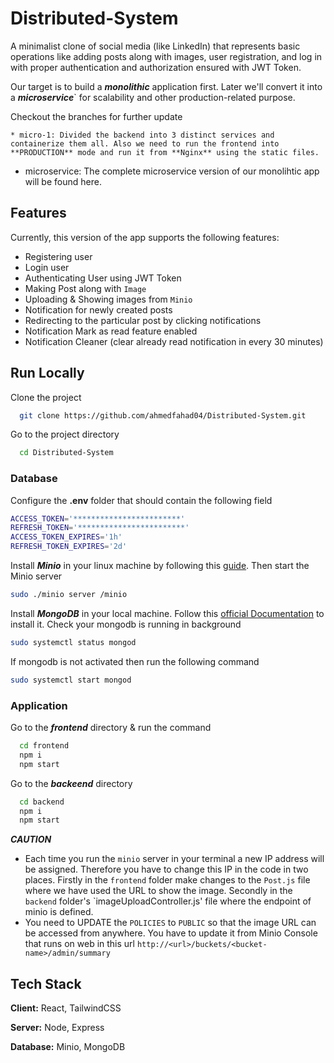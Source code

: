 # Distributed-System

A minimalist clone of social media (like LinkedIn) that represents basic operations like adding posts along with images, user registration, and log in with proper authentication and authorization ensured with JWT Token.

Our target is to build a ***monolithic*** application first. Later we'll convert it into a ***microservice***` for scalability and other production-related purpose.

Checkout the branches for further update

	* micro-1: Divided the backend into 3 distinct services and containerize them all. Also we need to run the frontend into **PRODUCTION** mode and run it from **Nginx** using the static files.

  * microservice: The complete microservice version of our monolihtic app will be found here.

## Features

Currently, this version of the app supports the following features:

* Registering user
* Login user
* Authenticating User using JWT Token 
* Making Post along with `Image`
* Uploading & Showing images from `Minio`
* Notification for newly created posts
* Redirecting to the particular post by clicking notifications
* Notification Mark as read feature enabled
* Notification Cleaner (clear already read notification in every 30 minutes)


## Run Locally

Clone the project

```bash
  git clone https://github.com/ahmedfahad04/Distributed-System.git
```

Go to the project directory

```bash
  cd Distributed-System
```

### Database

Configure the **.env** folder that should contain the following field

```bash
ACCESS_TOKEN='************************'
REFRESH_TOKEN='************************'
ACCESS_TOKEN_EXPIRES='1h'
REFRESH_TOKEN_EXPIRES='2d'
```

Install ***Minio*** in your linux machine by following this [guide](https://linuxhint.com/installing_minio_ubuntu/). Then start the Minio server

```bash
sudo ./minio server /minio
```

Install ***MongoDB*** in your local machine. Follow this [official Documentation](https://www.mongodb.com/docs/manual/tutorial/install-mongodb-on-ubuntu/) to install it. Check your mongodb is running in background

```bash
sudo systemctl status mongod
```

If mongodb is not activated then run the following command 

```bash
sudo systemctl start mongod
```

### Application

Go to the ***frontend*** directory & run the command

```bash
  cd frontend
  npm i
  npm start
```

Go to the ***backeend*** directory

```bash
  cd backend
  npm i
  npm start
```

***CAUTION***
* Each time you run the `minio` server in your terminal a new IP address will be assigned. Therefore you have to change this IP in the code in two places. Firstly in the `frontend` folder make changes to the `Post.js` file where we have used the URL to show the image. Secondly in the `backend` folder's `imageUploadController.js' file where the endpoint of minio is defined.
* You need to UPDATE the `POLICIES` to `PUBLIC` so that the image URL can be accessed from anywhere. You have to update it from Minio Console that runs on web in this url `http://<url>/buckets/<bucket-name>/admin/summary`

## Tech Stack

**Client:** React, TailwindCSS

**Server:** Node, Express

**Database:** Minio, MongoDB
